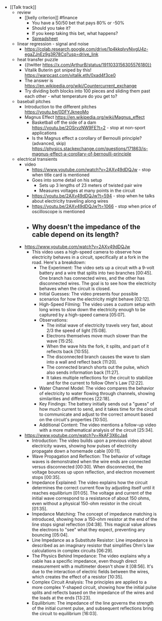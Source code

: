 - [[Talk track]]
	- review
		- [[kelly criterion]] #finance
			- You have a 50/50 bet that pays 80% or -50%
			- Should you take it?
			- If you keep taking this bet, what happens?
			- [Spreadsheet](https://docs.google.com/spreadsheets/d/1iecbcLUOERqtrnAe3PfKXR28qsczAtcc-f8-eCeLU3c/edit?gid=0#gid=0)
	- linear regression - signal and noise
		- https://colab.research.google.com/drive/1p4kkqlvyNjvgU4z-egaZJnEz9g3R78Cq?usp=drive_link
	- heat transfer puzzle
		- {{twitter https://x.com/ArthurB/status/1911033156305576180}}
		- Vitalik Buterin got sniped by this!
		  https://warpcast.com/vitalik.eth/0xad4f3ce0
		- The answer is https://en.wikipedia.org/wiki/Countercurrent_exchange
		- Try dividing both blocks into 100 pieces and sliding them past each other - what temperature do you get to?
	- baseball pitches
		- Introduction to the different pitches
		  https://youtu.be/0DFYJkneoMo
		- Magnus Effect
		  https://en.wikipedia.org/wiki/Magnus_effect
			- Basketball off the side of a dam
			  https://youtu.be/2OSrvzNW9FE?t=2 - stop at non-sport applications
			- Is the Magnus effect a corollary of Bernoulli principle? (advanced, skip)
			  https://physics.stackexchange.com/questions/171863/is-magnus-effect-a-corollary-of-bernoulli-principle
	- electrical transients
		- video
			- https://www.youtube.com/watch?v=2AXv49dDQJw - stop when title card is mentioned
			- Goes into some detail on his setup
				- Sets up 3 lengths of 23 meters of twisted pair wire
				- Measures voltages at many points in the circuit
			- https://youtu.be/2AXv49dDQJw?t=594 - stop when he talks about electricity traveling along wires
			- https://youtu.be/2AXv49dDQJw?t=1066 - stop when price of oscilloscope is mentioned
			- Why doesn't the impedance of the cable depend on its length?
				-
		- https://www.youtube.com/watch?v=2AXv49dDQJw
			- This video uses a high-speed camera to observe how electricity behaves in a circuit, specifically at a fork in the road. Here's a breakdown:
				- The Experiment: The video sets up a circuit with a 9-volt battery and a wire that splits into two branches [00:45]. One branch has connected wires, and the other has disconnected wires. The goal is to see how the electricity behaves when the circuit is closed.
				- Initial Guesses: The video presents four possible scenarios for how the electricity might behave [02:12].
				- High-Speed Filming: The video uses a custom setup with long wires to slow down the electricity enough to be captured by a high-speed camera [05:07].
				- Observations:
					- The initial wave of electricity travels very fast, about 2/3 the speed of light [15:08].
					- Electrons themselves move much slower than the wave [15:25].
					- When the wave hits the fork, it splits, and part of it reflects back [10:55].
					- The disconnected branch causes the wave to slam into a wall and reflect back [11:20].
					- The connected branch shorts out the pulse, which also sends information back [11:27].
					- It takes multiple reflections for the circuit to stabilize and for the current to follow Ohm's Law [12:22].
				- Water Channel Model: The video compares the behavior of electricity to water flowing through channels, showing similarities and differences [22:18].
				- Key Findings: The battery initially sends out a "guess" of how much current to send, and it takes time for the circuit to communicate and adjust to the correct amount based on the circuit's properties [10:50].
				- Additional Content: The video mentions a follow-up video with a more mathematical analysis of the circuit [25:34].
		- https://www.youtube.com/watch?v=RkAF3X6cJa4
			- Introduction: The video builds upon a previous video about electricity waves, showing how pulses of electricity propagate down a homemade cable [00:11].
			- Wave Propagation and Reflection: The behavior of voltage waves is demonstrated when the wire ends are connected versus disconnected [00:30]. When disconnected, the voltage bounces up upon reflection, and electron movement stops [00:35].
			- Impedance Explained: The video explains how the circuit determines the correct current flow by adjusting itself until it reaches equilibrium [01:05]. The voltage and current of the initial wave correspond to a resistance of about 150 ohms, even without a physical 150-ohm resistor in the circuit [01:35].
			- Impedance Matching: The concept of impedance matching is introduced, showing how a 150-ohm resistor at the end of the line stops signal reflection [04:38]. This magical value allows the electrons to "see" what they expect, preventing any bouncing [05:04].
			- Line Impedance as a Substitute Resistor: Line impedance is described as an imaginary resistor that simplifies Ohm's law calculations in complex circuits [06:29].
			- The Physics Behind Impedance: The video explains why a cable has a specific impedance, even though direct measurement with a multimeter doesn't show it [08:56]. It's due to the interaction of electric fields between the wires, which creates the effect of a resistor [10:35].
			- Complex Circuit Analysis: The principles are applied to a more complex Y-shaped circuit, showing how the initial pulse splits and reflects based on the impedance of the wires and the loads at the ends [13:23].
			- Equilibrium: The impedance of the line governs the strength of the initial current pulse, and subsequent reflections bring the circuit to equilibrium [16:03].
